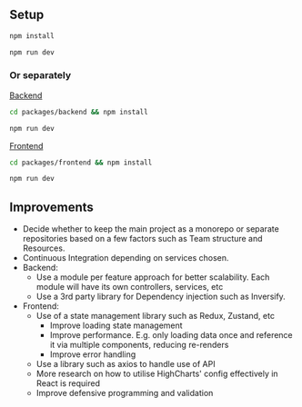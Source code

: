 ## Setup

```bash
npm install
```

```bash
npm run dev
```

### Or separately

<u>Backend</u>

```bash
cd packages/backend && npm install
```

```bash
npm run dev
```

<u>Frontend</u>

```bash
cd packages/frontend && npm install
```

```bash
npm run dev
```

## Improvements

- Decide whether to keep the main project as a monorepo or separate repositories based on a few factors such as Team structure and Resources.
- Continuous Integration depending on services chosen.
- Backend:
  - Use a module per feature approach for better scalability. Each module will have its own controllers, services, etc
  - Use a 3rd party library for Dependency injection such as Inversify.
- Frontend:
  - Use of a state management library such as Redux, Zustand, etc
    - Improve loading state management
    - Improve performance. E.g. only loading data once and reference it via multiple components, reducing re-renders
    - Improve error handling
  - Use a library such as axios to handle use of API
  - More research on how to utilise HighCharts' config effectively in React is required
  - Improve defensive programming and validation
